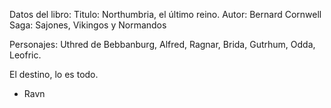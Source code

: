 Datos del libro: 
Titulo: Northumbria, el último reino. 
Autor: Bernard Cornwell
Saga: Sajones, Vikingos y Normandos

Personajes: Uthred de Bebbanburg, Alfred, Ragnar, Brida, Gutrhum, Odda, Leofric. 

El destino, lo es todo. 
- Ravn 

